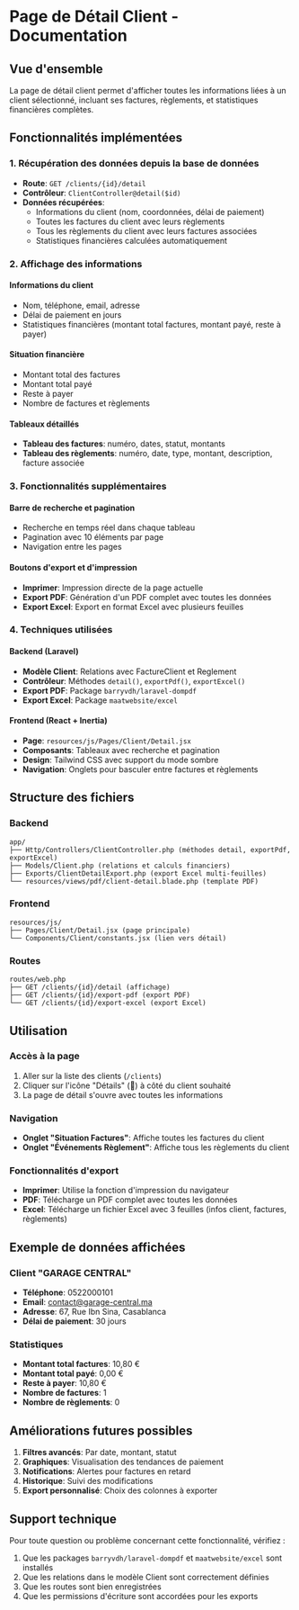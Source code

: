 # Page de Détail Client - Documentation

## Vue d'ensemble

La page de détail client permet d'afficher toutes les informations liées à un client sélectionné, incluant ses factures, règlements, et statistiques financières complètes.

## Fonctionnalités implémentées

### 1. Récupération des données depuis la base de données
- **Route**: `GET /clients/{id}/detail`
- **Contrôleur**: `ClientController@detail($id)`
- **Données récupérées**:
  - Informations du client (nom, coordonnées, délai de paiement)
  - Toutes les factures du client avec leurs règlements
  - Tous les règlements du client avec leurs factures associées
  - Statistiques financières calculées automatiquement

### 2. Affichage des informations

#### Informations du client
- Nom, téléphone, email, adresse
- Délai de paiement en jours
- Statistiques financières (montant total factures, montant payé, reste à payer)

#### Situation financière
- Montant total des factures
- Montant total payé
- Reste à payer
- Nombre de factures et règlements

#### Tableaux détaillés
- **Tableau des factures**: numéro, dates, statut, montants
- **Tableau des règlements**: numéro, date, type, montant, description, facture associée

### 3. Fonctionnalités supplémentaires

#### Barre de recherche et pagination
- Recherche en temps réel dans chaque tableau
- Pagination avec 10 éléments par page
- Navigation entre les pages

#### Boutons d'export et d'impression
- **Imprimer**: Impression directe de la page actuelle
- **Export PDF**: Génération d'un PDF complet avec toutes les données
- **Export Excel**: Export en format Excel avec plusieurs feuilles

### 4. Techniques utilisées

#### Backend (Laravel)
- **Modèle Client**: Relations avec FactureClient et Reglement
- **Contrôleur**: Méthodes `detail()`, `exportPdf()`, `exportExcel()`
- **Export PDF**: Package `barryvdh/laravel-dompdf`
- **Export Excel**: Package `maatwebsite/excel`

#### Frontend (React + Inertia)
- **Page**: `resources/js/Pages/Client/Detail.jsx`
- **Composants**: Tableaux avec recherche et pagination
- **Design**: Tailwind CSS avec support du mode sombre
- **Navigation**: Onglets pour basculer entre factures et règlements

## Structure des fichiers

### Backend
```
app/
├── Http/Controllers/ClientController.php (méthodes detail, exportPdf, exportExcel)
├── Models/Client.php (relations et calculs financiers)
├── Exports/ClientDetailExport.php (export Excel multi-feuilles)
└── resources/views/pdf/client-detail.blade.php (template PDF)
```

### Frontend
```
resources/js/
├── Pages/Client/Detail.jsx (page principale)
└── Components/Client/constants.jsx (lien vers détail)
```

### Routes
```
routes/web.php
├── GET /clients/{id}/detail (affichage)
├── GET /clients/{id}/export-pdf (export PDF)
└── GET /clients/{id}/export-excel (export Excel)
```

## Utilisation

### Accès à la page
1. Aller sur la liste des clients (`/clients`)
2. Cliquer sur l'icône "Détails" (📄) à côté du client souhaité
3. La page de détail s'ouvre avec toutes les informations

### Navigation
- **Onglet "Situation Factures"**: Affiche toutes les factures du client
- **Onglet "Événements Règlement"**: Affiche tous les règlements du client

### Fonctionnalités d'export
- **Imprimer**: Utilise la fonction d'impression du navigateur
- **PDF**: Télécharge un PDF complet avec toutes les données
- **Excel**: Télécharge un fichier Excel avec 3 feuilles (infos client, factures, règlements)

## Exemple de données affichées

### Client "GARAGE CENTRAL"
- **Téléphone**: 0522000101
- **Email**: contact@garage-central.ma
- **Adresse**: 67, Rue Ibn Sina, Casablanca
- **Délai de paiement**: 30 jours

### Statistiques
- **Montant total factures**: 10,80 €
- **Montant total payé**: 0,00 €
- **Reste à payer**: 10,80 €
- **Nombre de factures**: 1
- **Nombre de règlements**: 0

## Améliorations futures possibles

1. **Filtres avancés**: Par date, montant, statut
2. **Graphiques**: Visualisation des tendances de paiement
3. **Notifications**: Alertes pour factures en retard
4. **Historique**: Suivi des modifications
5. **Export personnalisé**: Choix des colonnes à exporter

## Support technique

Pour toute question ou problème concernant cette fonctionnalité, vérifiez :
1. Que les packages `barryvdh/laravel-dompdf` et `maatwebsite/excel` sont installés
2. Que les relations dans le modèle Client sont correctement définies
3. Que les routes sont bien enregistrées
4. Que les permissions d'écriture sont accordées pour les exports
